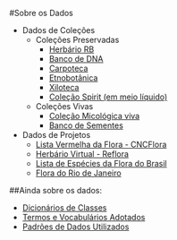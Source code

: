#Sobre os Dados

- Dados de Coleções
  - Coleções Preservadas
    - [Herbário RB](http://dadoswiki.jbrj.gov.br/doku.php?id=colecoes:herbario)
    - [Banco de DNA](http://dadoswiki.jbrj.gov.br/doku.php?id=colecoes:dna)
    - [Carpoteca](http://dadoswiki.jbrj.gov.br/doku.php?id=colecoes:carpoteca)
    - [Etnobotânica](http://dadoswiki.jbrj.gov.br/doku.php?id=colecoes:etno)
    - [Xiloteca](http://dadoswiki.jbrj.gov.br/doku.php?id=colecoes:xiloteca)
    - [Coleção Spirit (em meio líquido)](http://dadoswiki.jbrj.gov.br/doku.php?id=colecoes:spirit)
  - Coleções Vivas
    - [Coleção Micológica viva](http://dadoswiki.jbrj.gov.br/doku.php?id=colecoes:micologia)
    - [Banco de Sementes](http://dadoswiki.jbrj.gov.br/doku.php?id=colecoes:bancosementes)
- Dados de Projetos
  - [Lista Vermelha da Flora - CNCFlora](http://dadoswiki.jbrj.gov.br/doku.php?id=projetos:cncflora)
  - [Herbário Virtual - Reflora](http://dadoswiki.jbrj.gov.br/doku.php?id=projetos:herbariovirtual)
  - [Lista de Espécies da Flora do Brasil](http://dadoswiki.jbrj.gov.br/doku.php?id=projetos:florabr)
  - [Flora do Rio de Janeiro](http://dadoswiki.jbrj.gov.br/doku.php?id=projetos:florarj)

##Ainda sobre os dados:
- [Dicionários de Classes](http://dadoswiki.jbrj.gov.br/doku.php?id=classes)
- [Termos e Vocabulários Adotados](http://vocab.jbrj.gov.br/)
- [Padrões de Dados Utilizados](http://dadoswiki.jbrj.gov.br/doku.php?id=padroes)
